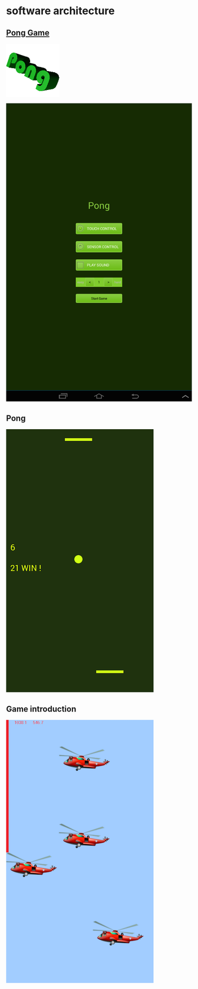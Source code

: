 software architecture
==

[Pong Game](PongGame/)
--
![Pong Game](PongGame/files/pong.png)

![options](PongGame/files/singlePlayer.png)

Pong
--
![Pong](Pong/pong.png)

Game introduction
--
![Game Introduction](GameIntroduction/gameIntro3.png)
